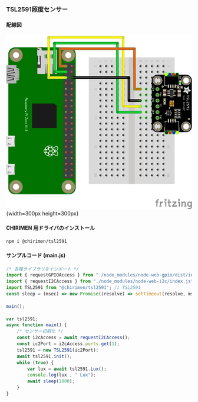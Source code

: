 ### TSL2591照度センサー

#### 配線図

![配線図](./schematic.png "schematic"){width=300px height=300px}

#### CHIRIMEN 用ドライバのインストール

```shell
npm i @chirimen/tsl2591
```

#### サンプルコード (main.js)

```javascript
/* 各種ライブラリをインポート */
import { requestGPIOAccess } from "./node_modules/node-web-gpio/dist/index.js"; // WebGPIO
import { requestI2CAccess } from "./node_modules/node-web-i2c/index.js"; // WebI2C
import TSL2591 from "@chirimen/tsl2591"; // TSL2591
const sleep = (msec) => new Promise((resolve) => setTimeout(resolve, msec));

main();

var tsl2591;
async function main() {
	/* センサー初期化 */
	const i2cAccess = await requestI2CAccess();
	const ic2Port = i2cAccess.ports.get(1);
	tsl2591 = new TSL2591(ic2Port);
	await tsl2591.init();
	while (true) {
		var lux = await tsl2591.Lux();
		console.log(lux , " Lux");
		await sleep(1000);
	}
}
```
